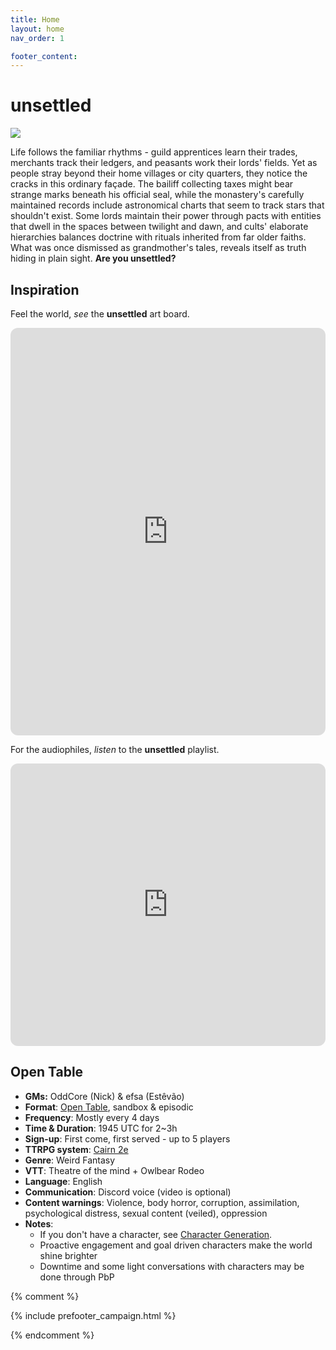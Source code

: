 ```yaml
---
title: Home
layout: home
nav_order: 1

footer_content:
---
```


# **unsettled**

![](https://i.imgur.com/jrDqZJV.png)

Life follows the familiar rhythms - guild apprentices learn their trades, merchants track their ledgers, and peasants work their lords' fields.
Yet as people stray beyond their home villages or city quarters, they notice the cracks in this ordinary façade.
The bailiff collecting taxes might bear strange marks beneath his official seal, while the monastery's carefully maintained records include astronomical charts that seem to track stars that shouldn't exist.
Some lords maintain their power through pacts with entities that dwell in the spaces between twilight and dawn, and cults' elaborate hierarchies balances doctrine with rituals inherited from far older faiths.
What was once dismissed as grandmother's tales, reveals itself as truth hiding in plain sight.
**Are you unsettled?**

## Inspiration

Feel the world, *see* the **unsettled** art board.

<iframe style="border-radius:12px" src="https://petracoding.github.io/pinterest/board.html?link=estevaoseco/unsettled/&hideHeader=1&hideFooter=1&transparent=1" width="100%" height="652" frameBorder="0" style="color-scheme: site" allowfullscreen=""></iframe>

For the audiophiles, *listen* to the **unsettled** playlist.

<iframe style="border-radius:12px" src="https://open.spotify.com/embed/playlist/2PL9qS68ckXkKLzheF8YsB?utm_source=generator&theme=1" width="100%" height="452" frameBorder="0" allowfullscreen="" allow="autoplay; clipboard-write; encrypted-media; fullscreen; picture-in-picture" loading="lazy"></iframe>

## Open Table

- **GMs:** OddCore (Nick) & efsa (Estêvão)
- **Format**: [Open Table](https://www.thearcanelibrary.com/blogs/shadowdark-blog/open-table-how-the-creators-of-d-d-ran-their-games?srsltid=AfmBOoqNYWIzVWFjQKEoyumD4NTcFvhdkiVGQgaluf5LKmkS3-ORyFI7), sandbox & episodic
- **Frequency**: Mostly every 4 days
- **Time & Duration**: 1945 UTC for 2~3h
- **Sign-up**: First come, first served - up to 5 players
- **TTRPG system**: [Cairn 2e](https://cairnrpg.com/second-edition/)
- **Genre**: Weird Fantasy
- **VTT**: Theatre of the mind + Owlbear Rodeo
- **Language**: English
- **Communication**: Discord voice (video is optional)
- **Content warnings**: Violence, body horror, corruption, assimilation, psychological distress, sexual content (veiled), oppression
- **Notes**:
  - If you don't have a character, see [Character Generation](systems/#character-generation).
  - Proactive engagement and goal driven characters make the world shine brighter
  - Downtime and some light conversations with characters may be done through PbP

{% comment %}

{% include prefooter_campaign.html %}

{% endcomment %}